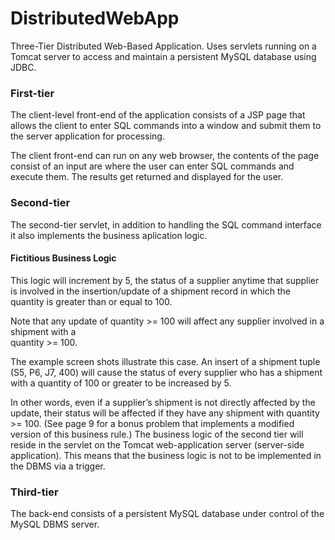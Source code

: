 # DistributedWebApp

Three-Tier Distributed Web-Based Application. Uses servlets running on a Tomcat server to access and maintain a persistent MySQL database using JDBC.


### First-tier

The client-level front-end of the application consists of a JSP page that allows the client to enter SQL commands into a window and submit them to the server application for processing. 

The client front-end can run on any web browser, the contents of the page consist of an input are where the user can enter SQL commands and execute them. The results get returned and displayed for the user. 


### Second-tier

The second-tier servlet, in addition to handling the SQL command interface it also implements the business aplication logic. 



#### Fictitious Business Logic

This logic will increment by 5, the status of a supplier anytime that supplier is involved in the insertion/update of a shipment record in which the quantity is greater than or equal to 100. 

Note  that  any  update  of  quantity  >=  100  will  affect  any  supplier  involved  in  a  shipment  with  a  
quantity >= 100. 

The example screen shots illustrate this case.  An insert of a shipment tuple (S5, P6, J7, 400) will cause the status of every supplier who has a shipment with a quantity of 100 or greater to be increased by 5.
  
In other words, even if a supplier’s shipment is not directly affected by the update, 
their status will be affected if they have any shipment with quantity >= 100. (See page 9 for a bonus problem  that  implements a modified version of this business  rule.) The business logic of the second tier will reside in the servlet on the Tomcat web-application server (server-side application). This means that the business logic is not to be implemented in the DBMS via a trigger.

### Third-tier

The back-end consists of a persistent MySQL database under control of the MySQL DBMS server.

